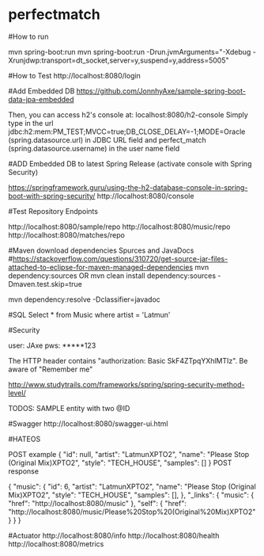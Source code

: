 # perfectmatch

#How to run

mvn spring-boot:run 
mvn spring-boot:run -Drun.jvmArguments="-Xdebug -Xrunjdwp:transport=dt_socket,server=y,suspend=y,address=5005"

#How to Test
http://localhost:8080/login


#Add Embedded DB
https://github.com/JonnhyAxe/sample-spring-boot-data-jpa-embedded

Then, you can access h2's console at: localhost:8080/h2-console Simply type in the url jdbc:h2:mem:PM_TEST;MVCC=true;DB_CLOSE_DELAY=-1;MODE=Oracle (spring.datasource.url)  in JDBC URL field and perfect_match (spring.datasource.username) in the user name field

#ADD Embedded DB to latest Spring Release (activate console with Spring Security)

https://springframework.guru/using-the-h2-database-console-in-spring-boot-with-spring-security/
http://localhost:8080/console

#Test Repository Endpoints

http://localhost:8080/sample/repo
http://localhost:8080/music/repo
http://localhost:8080/matches/repo


#Maven download dependencies Spurces and JavaDocs 
#https://stackoverflow.com/questions/310720/get-source-jar-files-attached-to-eclipse-for-maven-managed-dependencies
mvn dependency:sources
OR 
mvn clean install dependency:sources -Dmaven.test.skip=true

mvn dependency:resolve -Dclassifier=javadoc


#SQL 
Select * from Music where artist = 'Latmun'

#Security 

user: JAxe
pws: *****123

The HTTP header contains "authorization: Basic SkF4ZTpqYXhlMTIz". Be aware of "Remember me"

http://www.studytrails.com/frameworks/spring/spring-security-method-level/


TODOS:
SAMPLE entity with two @ID


#Swagger 
http://localhost:8080/swagger-ui.html

#HATEOS

POST example 
{
"id": null,
"artist": "LatmunXPTO2",
"name": "Please Stop (Original Mix)XPTO2",
"style": "TECH_HOUSE",
"samples": []
}
POST response

{
"music": {
"id": 6,
"artist": "LatmunXPTO2",
"name": "Please Stop (Original Mix)XPTO2",
"style": "TECH_HOUSE",
"samples": [],
},
"_links": {
	"music": {
		"href": "http://localhost:8080/music"
		},
		"self": {
		"href": "http://localhost:8080/music/Please%20Stop%20(Original%20Mix)XPTO2"
		}
	}
}
 
#Actuator
http://localhost:8080/info
http://localhost:8080/health
http://localhost:8080/metrics
